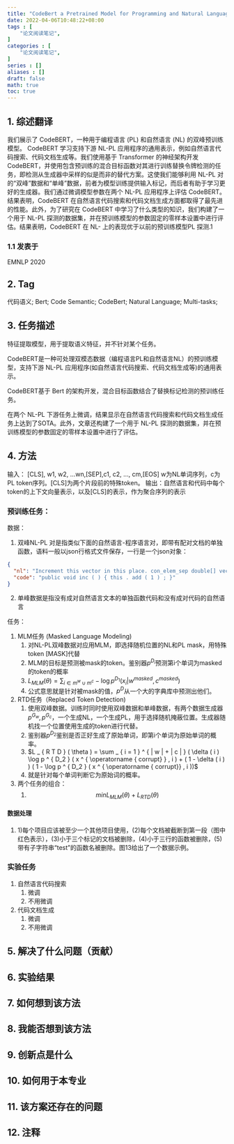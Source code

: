 ```yaml
---
title: "CodeBert a Pretrained Model for Programming and Natural Languages"
date: 2022-04-06T10:48:22+08:00
tags : [
    "论文阅读笔记",
]
categories : [
    "论文阅读笔记",
]
series : []
aliases : []
draft: false
math: true
toc: true
---
```



## 1. 综述翻译

我们展示了 CodeBERT，一种用于编程语言 (PL) 和自然语言 (NL) 的双峰预训练模型。 CodeBERT 学习支持下游 NL-PL 应用程序的通用表示，例如自然语言代码搜索、代码文档生成等。我们使用基于 Transformer 的神经架构开发 CodeBERT，并使用包含预训练的混合目标函数对其进行训练替换令牌检测的任务，即检测从生成器中采样的似是而非的替代方案。这使我们能够利用 NL-PL 对的“双峰”数据和“单峰”数据，前者为模型训练提供输入标记，而后者有助于学习更好的生成器。我们通过微调模型参数在两个 NL-PL 应用程序上评估 CodeBERT。结果表明，CodeBERT 在自然语言代码搜索和代码文档生成方面都取得了最先进的性能。此外，为了研究在 CodeBERT 中学习了什么类型的知识，我们构建了一个用于 NL-PL 探测的数据集，并在预训练模型的参数固定的零样本设置中进行评估。结果表明，CodeBERT 在 NL- 上的表现优于以前的预训练模型PL 探测.1

### 1.1 发表于

EMNLP 2020

## 2. Tag

代码语义; Bert; Code Semantic; CodeBert; Natural Language; Multi-tasks;

## 3. 任务描述

特征提取模型，用于提取语义特征，并不针对某个任务。

CodeBERT是一种可处理双模态数据（编程语言PL和自然语言NL）的预训练模型，支持下游 NL-PL 应用程序(如自然语言代码搜索、代码文档生成等)的通用表示。

CodeBERT基于 Bert 的架构开发，混合目标函数结合了替换标记检测的预训练任务。

在两个 NL-PL 下游任务上微调，结果显示在自然语言代码搜索和代码文档生成任务上达到了SOTA。此外，文章还构建了一个用于 NL-PL 探测的数据集，并在预训练模型的参数固定的零样本设置中进行了评估。


## 4. 方法

输入： [CLS], w1, w2, …wn,[SEP],c1, c2, …, cm,[EOS]
w为NL单词序列，c为PL token序列。[CLS]为两个片段前的特殊token。
输出：自然语言和代码中每个token的上下文向量表示，以及[CLS]的表示，作为聚合序列的表示

### 预训练任务：

数据：
1. 双峰NL-PL 对是指类似下面的自然语言-程序语言对，即带有配对文档的单独函数，语料一般以json行格式文件保存，一行是一个json对象：

```json
{
  "nl": "Increment this vector in this place. con_elem_sep double[] vecElement con_elem_sep double[] weights con_func_sep void add(double)",
  "code": "public void inc ( ) { this . add ( 1 ) ; }"
}
```
2. 单峰数据是指没有成对自然语言文本的单独函数代码和没有成对代码的自然语言

任务：
1. MLM任务 (Masked Language Modeling)
   1. 对NL-PL双峰数据对应用MLM，即选择随机位置的NL和PL mask，用特殊token [MASK]代替
   2. MLM的目标是预测被mask的token。鉴别器$p^{D_i}$预测第i个单词为masked的token的概率
   3. $L _ { M L M }( \theta ) = \sum _ { i \in m^w \cup  m^c } - \log p ^ { D _ { 1 } } ( x _ { i } | w ^ { m a s k e d } , { c ^ { m a s k e d } } )$
   4. 公式意思就是针对被mask的值，$p^D$从一个大的字典库中预测出他们。
2. RTD任务（Replaced Token Detection)
   1. 使用双峰数据。训练时同时使用双峰数据和单峰数据，有两个数据生成器$p^{G_w}, p^{G_c}$，一个生成NL，一个生成PL，用于选择随机掩蔽位置。生成器随机找一个位置使用生成的token进行代替。
   2. 鉴别器$p^{D_2}$鉴别是否正好生成了原始单词，即第i个单词为原始单词的概率。
   3. $L _ { R T D } ( \theta ) = \sum _ { i = 1 } ^ { | w | + | c | } ( \delta ( i ) \log p ^ { D_2 } ( x ^ { \operatorname { corrupt} } , i ) + ( 1 - \delta ( i ) ) ( 1 - \log p ^ { D_2 } ( x ^ { \operatorname { corrupt}} , i ))$
   4. 就是针对每个单词判断它为原始词的概率。
3. 两个任务的组合：
   1. $$m i n L_{MLM} ( \theta ) + L _ { R T D } ( \theta )$$

#### 数据处理
1. 1)每个项目应该被至少一个其他项目使用，(2)每个文档被截断到第一段（图中红色表示），(3)小于三个标记的文档被删除，(4)小于三行的函数被删除，(5)带有子字符串“test”的函数名被删除。图13给出了一个数据示例。


### 实验任务

1. 自然语言代码搜索
   1. 微调
   2. 不用微调
2. 代码文档生成
   1. 微调
   2. 不用微调



## 5. 解决了什么问题（贡献）

## 6. 实验结果

## 7. 如何想到该方法

## 8. 我能否想到该方法

## 9. 创新点是什么

## 10. 如何用于本专业

## 11. 该方案还存在的问题

## 12. 注释
